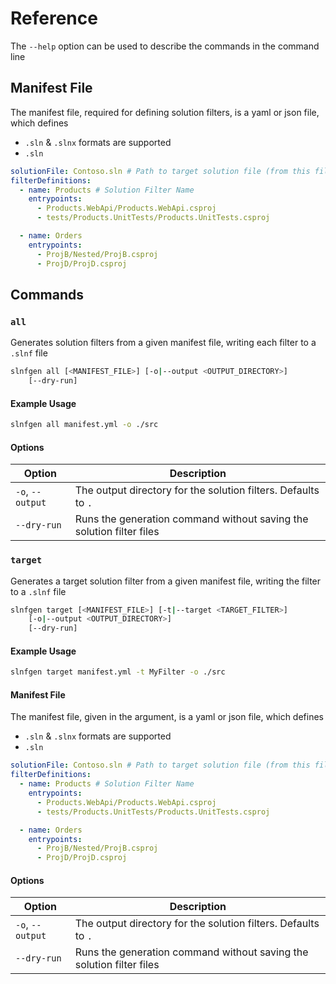 # Reference

The `--help` option can be used to describe the commands in the command line

## Manifest File

The manifest file, required for defining solution filters, is a yaml or json file, which defines

- `.sln` & `.slnx` formats are supported
- `.sln`

```yml
solutionFile: Contoso.sln # Path to target solution file (from this file)
filterDefinitions:
  - name: Products # Solution Filter Name
    entrypoints:
      - Products.WebApi/Products.WebApi.csproj
      - tests/Products.UnitTests/Products.UnitTests.csproj

  - name: Orders
    entrypoints:
      - ProjB/Nested/ProjB.csproj
      - ProjD/ProjD.csproj
```

## Commands

### `all`

Generates solution filters from a given manifest file, writing each filter to a `.slnf` file

```bash
slnfgen all [<MANIFEST_FILE>] [-o|--output <OUTPUT_DIRECTORY>]
    [--dry-run]
```

#### Example Usage

```bash
slnfgen all manifest.yml -o ./src
```

#### Options

| Option           | Description                                                          |
| ---------------- | -------------------------------------------------------------------- |
| `-o`, `--output` | The output directory for the solution filters. Defaults to `.`       |
| `--dry-run`      | Runs the generation command without saving the solution filter files |

### `target`

Generates a target solution filter from a given manifest file, writing the filter to a `.slnf` file

```bash
slnfgen target [<MANIFEST_FILE>] [-t|--target <TARGET_FILTER>]
    [-o|--output <OUTPUT_DIRECTORY>]
    [--dry-run]
```

#### Example Usage

```bash
slnfgen target manifest.yml -t MyFilter -o ./src
```

#### Manifest File

The manifest file, given in the argument, is a yaml or json file, which defines

- `.sln` & `.slnx` formats are supported
- `.sln`

```yml
solutionFile: Contoso.sln # Path to target solution file (from this file)
filterDefinitions:
  - name: Products # Solution Filter Name
    entrypoints:
      - Products.WebApi/Products.WebApi.csproj
      - tests/Products.UnitTests/Products.UnitTests.csproj

  - name: Orders
    entrypoints:
      - ProjB/Nested/ProjB.csproj
      - ProjD/ProjD.csproj
```

#### Options

| Option           | Description                                                          |
| ---------------- | -------------------------------------------------------------------- |
| `-o`, `--output` | The output directory for the solution filters. Defaults to `.`       |
| `--dry-run`      | Runs the generation command without saving the solution filter files |
